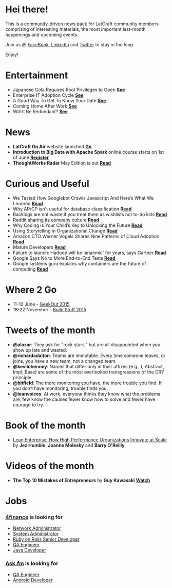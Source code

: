 
# Hei there!

This is a [community-driven](https://github.com/latcraft/digest) news pack for LatCraft community members comprising of interesting materials, the most important last-month happenings and upcoming events. 

Join us @ [FaceBook](https://www.facebook.com/groups/latcraft/), [LinkedIn](https://www.linkedin.com/groups/LatCraft-8187430) and [Twitter](https://twitter.com/latcraft) to stay in the loop.

Enjoy!

# Entertainment 
* Japanese Cola Requires Root Privileges to Open [**See**](http://i.imgur.com/PnfPk6F.jpg)
* Enterprise IT Adoption Cycle [**See**](http://2.bp.blogspot.com/-UEhN69ZnqYg/T_Lcspl8FGI/AAAAAAAAAIo/CoWvckFcVMw/s1600/Screen+Shot+2012-07-03+at+12.50.32.png)
* A Good Way To Get To Know Your Date [**See**](http://www.humoar.com/wp-content/uploads/2015/02/a-good-way-to-get-to-know-your-date.jpg)
* Coming Home After Work [**See**](http://devopsreactions.tumblr.com/post/116986728409/coming-home-after-work)
* Will It Be Redundant? [**See**](http://devopsreactions.tumblr.com/post/116911570154/will-it-be-redundant)


# News

* **LatCraft On Air** website launched [**Go**](latcraft.lv/air)
* **Introduction to Big Data with Apache Spark** online course starts on 1st of June [**Register**](https://www.edx.org/course/introduction-big-data-apache-spark-uc-berkeleyx-cs100-1x)
* **ThoughtWorks Radar** May Edition is out [**Read**](http://ej.uz/radarins)

# Curious and Useful
* We Tested How Googlebot Crawls Javascript And Here’s What We Learned
 [**Read**](http://searchengineland.com/tested-googlebot-crawls-javascript-heres-learned-220157)
* Why AP/CP isn't useful for database classification [**Read**](https://martin.kleppmann.com/2015/05/11/please-stop-calling-databases-cp-or-ap.html)
* Backlogs are not waste if you treat them as wishlists not to-do lists [**Read**](http://noop.nl/2015/05/backlogs-are-not-waste.html)
* Reddit sharing its company culture [**Read**](http://www.redditblog.com/2015/05/were-sharing-our-companys-core-values.html)
* Why Coding Is Your Child’s Key to Unlocking the Future [**Read**](http://www.wsj.com/articles/why-coding-is-your-childs-key-to-unlocking-the-future-1430080118?KEYWORDS%3Fmod=e2fb)
* Using Storytelling in Organizational Change [**Read**](http://www.infoq.com/articles/storytelling-organizational-change)
* Amazon CTO Werner Vogels Shares Nine Patterns of Cloud Adoption [**Read**](http://www.infoq.com/news/2015/04/vogels-patterns-cloud-adoption)
* Mature Developers [**Read**](http://squeakyvessel.com/2015/05/12/mature-developers/)
* Failure to launch: Hadoop will be 'anaemic' for years, says Gartner [**Read**](http://www.theregister.co.uk/2015/05/13/hadoop_two_years_of_anaemia/?mt=1431807053422)
* Google Says No to More End-to-End Tests [**Read**](http://googletesting.blogspot.co.uk/2015/04/just-say-no-to-more-end-to-end-tests.html)
* Google systems guru explains why containers are the future of computing [**Read**](https://medium.com/s-c-a-l-e/google-systems-guru-explains-why-containers-are-the-future-of-computing-87922af2cf95)


# Where 2 Go
* 11-12 June - [GeekOut 2015](http://2015.geekout.ee) 
* 18-22 November - [Build Stuff 2015](http://buildstuff.lt)



# Tweets of the month

* **@alazar**: They ask for "rock stars," but are all disappointed when you show up late and wasted.
* **@richardadalton**: Teams are immutable. Every time someone leaves, or joins, you have a new team, not a changed team.
* **@kevlinhenney**: Names that differ only in their affixes (e.g., I, Abstract, Impl, Base) are some of the most overlooked transgressions of the DRY principle.
* **@bitfield**: The more monitoring you have, the more trouble you find. If you don’t have monitoring, trouble finds you.
* **@leanvoices**: At work, everyone thinks they know what the problems are, few know the causes fewer know how to solve and fewer have courage to try.


# Book of the month
* [Lean Enterprise: How High Performance Organizations Innovate at Scale ](http://www.amazon.com/Lean-Enterprise-Performance-Organizations-Innovate/dp/1449368425) by **Jez Humble**, **Joanne Molesky** and **Barry O'Reilly**


# Videos of the month
* **The Top 10 Mistakes of Entrepreneurs** by **Guy Kawasaki** [**Watch**](https://www.youtube.com/watch?v=Oe5c9KK3ZIs)


# Jobs

### [**4finance**](http://www.4financeit.com) is looking for
- [Network Administrator](https://4finance.recruiterbox.com/jobs/fk0h17l/)
- [System Administrator](https://4finance.recruiterbox.com/jobs/fk0h17o/)
- [Ruby on Rails Senior Developer](https://4finance.recruiterbox.com/jobs/fk0hmik/)
- [QA Engineer](https://4finance.recruiterbox.com/jobs/fk0h6yw/)
- [Java Developer](https://4finance.recruiterbox.com/jobs/fk0y2g)

### [**Ask.fm**](http://www.ask.fm) is looking for
- [QA Engineer](http://www.likeit.lv/job/askfm/qa-engineer/3648/)
- [Android Developer](http://www.likeit.lv/job/askfm/android-developer/3659/)